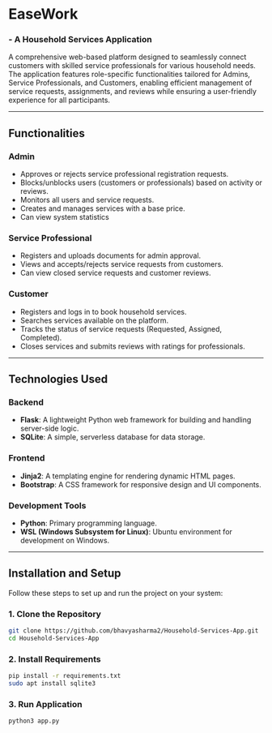 # EaseWork 
### - A Household Services Application

A comprehensive web-based platform designed to seamlessly connect customers with skilled service professionals for various household needs. The application features role-specific functionalities tailored for Admins, Service Professionals, and Customers, enabling efficient management of service requests, assignments, and reviews while ensuring a user-friendly experience for all participants.

---

## Functionalities

### Admin
- Approves or rejects service professional registration requests.
- Blocks/unblocks users (customers or professionals) based on activity or reviews.
- Monitors all users and service requests.
- Creates and manages services with a base price.
- Can view system statistics

### Service Professional
- Registers and uploads documents for admin approval.
- Views and accepts/rejects service requests from customers.
- Can view closed service requests and customer reviews.

### Customer
- Registers and logs in to book household services.
- Searches services available on the platform.
- Tracks the status of service requests (Requested, Assigned, Completed).
- Closes services and submits reviews with ratings for professionals.

---

## Technologies Used
### Backend
- **Flask**: A lightweight Python web framework for building and handling server-side logic.
- **SQLite**: A simple, serverless database for data storage.

### Frontend
- **Jinja2**: A templating engine for rendering dynamic HTML pages.
- **Bootstrap**: A CSS framework for responsive design and UI components.

### Development Tools
- **Python**: Primary programming language.
- **WSL (Windows Subsystem for Linux)**: Ubuntu environment for development on Windows.

---

## Installation and Setup

Follow these steps to set up and run the project on your system:

### 1. Clone the Repository
```bash
git clone https://github.com/bhavyasharma2/Household-Services-App.git
cd Household-Services-App
 ```

### 2. Install Requirements
```bash
pip install -r requirements.txt
sudo apt install sqlite3
 ```

### 3. Run Application
```bash
python3 app.py
 ```
